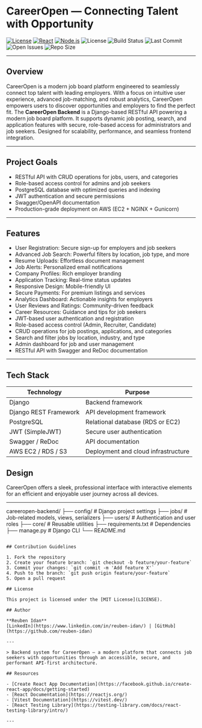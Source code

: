 # CareerOpen — Connecting Talent with Opportunity

[![License](https://img.shields.io/badge/license-MIT-blue.svg)](LICENSE)
[![React](https://img.shields.io/badge/frontend-React.js-61dafb?logo=react)](https://reactjs.org/)
[![Node.js](https://img.shields.io/badge/backend-Node.js-3c873a?logo=node.js)](https://nodejs.org/)
![License](https://img.shields.io/github/license/reuben-idan/CareerOpen-App)
![Build Status](https://img.shields.io/github/actions/workflow/status/reuben-idan/CareerOpen-App/backend.yml?branch=main)
![Last Commit](https://img.shields.io/github/last-commit/reuben-idan/CareerOpen-App)
![Open Issues](https://img.shields.io/github/issues/reuben-idan/CareerOpen-App)
![Repo Size](https://img.shields.io/github/repo-size/reuben-idan/CareerOpen-App)

---

## Overview

CareerOpen is a modern job board platform engineered to seamlessly connect top talent with leading employers. With a focus on intuitive user experience, advanced job-matching, and robust analytics, CareerOpen empowers users to discover opportunities and employers to find the perfect fit.
The **CareerOpen Backend** is a Django-based RESTful API powering a modern job board platform. It supports dynamic job posting, search, and application features with secure, role-based access for administrators and job seekers. Designed for scalability, performance, and seamless frontend integration.

---

## Project Goals

- RESTful API with CRUD operations for jobs, users, and categories
- Role-based access control for admins and job seekers
- PostgreSQL database with optimized queries and indexing
- JWT authentication and secure permissions
- Swagger/OpenAPI documentation
- Production-grade deployment on AWS (EC2 + NGINX + Gunicorn)

---

## Features

- User Registration: Secure sign-up for employers and job seekers
- Advanced Job Search: Powerful filters by location, job type, and more
- Resume Uploads: Effortless document management
- Job Alerts: Personalized email notifications
- Company Profiles: Rich employer branding
- Application Tracking: Real-time status updates
- Responsive Design: Mobile-friendly UI
- Secure Payments: For premium listings and services
- Analytics Dashboard: Actionable insights for employers
- User Reviews and Ratings: Community-driven feedback
- Career Resources: Guidance and tips for job seekers
- JWT-based user authentication and registration
- Role-based access control (Admin, Recruiter, Candidate)
- CRUD operations for job postings, applications, and categories
- Search and filter jobs by location, industry, and type
- Admin dashboard for job and user management
- RESTful API with Swagger and ReDoc documentation


---
## Tech Stack

| Technology         | Purpose                             |
|--------------------|--------------------------------------|
| Django             | Backend framework                    |
| Django REST Framework | API development framework        |
| PostgreSQL         | Relational database (RDS or EC2)     |
| JWT (SimpleJWT)    | Secure user authentication           |
| Swagger / ReDoc    | API documentation                    |
| AWS EC2 / RDS / S3 | Deployment and cloud infrastructure  |

## Design

CareerOpen offers a sleek, professional interface with interactive elements for an efficient and enjoyable user journey across all devices.

---


careeropen-backend/
├── config/              # Django project settings
├── jobs/                # Job-related models, views, serializers
├── users/               # Authentication and user roles
├── core/                # Reusable utilities
├── requirements.txt     # Dependencies
├── manage.py            # Django CLI
└── README.md
```

## Contribution Guidelines

1. Fork the repository
2. Create your feature branch: `git checkout -b feature/your-feature`
3. Commit your changes: `git commit -m 'Add feature X'`
4. Push to the branch: `git push origin feature/your-feature`
5. Open a pull request

## License

This project is licensed under the [MIT License](LICENSE).

## Author

**Reuben Idan**  
[LinkedIn](https://www.linkedin.com/in/reuben-idan/) | [GitHub](https://github.com/reuben-idan)

---

> Backend system for CareerOpen – a modern platform that connects job seekers with opportunities through an accessible, secure, and performant API-first architecture.

## Resources

- [Create React App Documentation](https://facebook.github.io/create-react-app/docs/getting-started)
- [React Documentation](https://reactjs.org/)
- [Vitest Documentation](https://vitest.dev/)
- [React Testing Library](https://testing-library.com/docs/react-testing-library/intro/)

---
